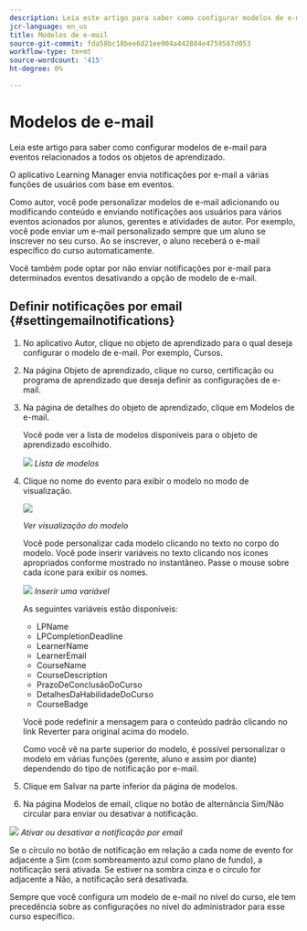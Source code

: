 ```yaml
---
description: Leia este artigo para saber como configurar modelos de e-mail para eventos relacionados a todos os objetos de aprendizado.
jcr-language: en_us
title: Modelos de e-mail
source-git-commit: fda58bc18bee6d21ee904a442884e4759587d053
workflow-type: tm+mt
source-wordcount: '415'
ht-degree: 0%

---
```




# Modelos de e-mail

Leia este artigo para saber como configurar modelos de e-mail para eventos relacionados a todos os objetos de aprendizado.

O aplicativo Learning Manager envia notificações por e-mail a várias funções de usuários com base em eventos.

Como autor, você pode personalizar modelos de e-mail adicionando ou modificando conteúdo e enviando notificações aos usuários para vários eventos acionados por alunos, gerentes e atividades de autor. Por exemplo, você pode enviar um e-mail personalizado sempre que um aluno se inscrever no seu curso. Ao se inscrever, o aluno receberá o e-mail específico do curso automaticamente.

Você também pode optar por não enviar notificações por e-mail para determinados eventos desativando a opção de modelo de e-mail.

## Definir notificações por email {#settingemailnotifications}

1. No aplicativo Autor, clique no objeto de aprendizado para o qual deseja configurar o modelo de e-mail. Por exemplo, Cursos.
1. Na página Objeto de aprendizado, clique no curso, certificação ou programa de aprendizado que deseja definir as configurações de e-mail.
1. Na página de detalhes do objeto de aprendizado, clique em Modelos de e-mail.

   Você pode ver a lista de modelos disponíveis para o objeto de aprendizado escolhido.

   ![](assets/email-templates-forlearningprograms.png)
   *Lista de modelos*

1. Clique no nome do evento para exibir o modelo no modo de visualização.

   ![](assets/preview-the-emailtemplateforyourlearningobject.png)

   *Ver visualização do modelo*

   Você pode personalizar cada modelo clicando no texto no corpo do modelo. Você pode inserir variáveis no texto clicando nos ícones apropriados conforme mostrado no instantâneo. Passe o mouse sobre cada ícone para exibir os nomes.

   ![](assets/insert-variable.png)
   *Inserir uma variável*

   As seguintes variáveis estão disponíveis:

   * LPName
   * LPCompletionDeadline
   * LearnerName
   * LearnerEmail
   * CourseName
   * CourseDescription
   * PrazoDeConclusãoDoCurso
   * DetalhesDaHabilidadeDoCurso
   * CourseBadge

   Você pode redefinir a mensagem para o conteúdo padrão clicando no link Reverter para original acima do modelo.

   Como você vê na parte superior do modelo, é possível personalizar o modelo em várias funções (gerente, aluno e assim por diante) dependendo do tipo de notificação por e-mail.

1. Clique em Salvar na parte inferior da página de modelos.
1. Na página Modelos de email, clique no botão de alternância Sim/Não circular para enviar ou desativar a notificação.

![](assets/email-notification-e1437624109719.png)
*Ativar ou desativar a notificação por email*

Se o círculo no botão de notificação em relação a cada nome de evento for adjacente a Sim (com sombreamento azul como plano de fundo), a notificação será ativada. Se estiver na sombra cinza e o círculo for adjacente a Não, a notificação será desativada.

Sempre que você configura um modelo de e-mail no nível do curso, ele tem precedência sobre as configurações no nível do administrador para esse curso específico.
